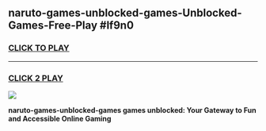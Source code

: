 
## naruto-games-unblocked-games-Unblocked-Games-Free-Play #lf9n0
<h3>
<a href="https://us.freeplayer.one?title=naruto-games-unblocked-games&ref=9M">CLICK TO PLAY</a></h3>
<hr>

<h3>
<a href="https://us.freeplayer.one?title=naruto-games-unblocked-games&ref=9M">CLICK 2 PLAY</a>
  
</h3>

<a href="https://us.freeplayer.one?title=naruto-games-unblocked-games&ref=9M"><img src="https://clearcache.store/games.png"></a>


**naruto-games-unblocked-games games unblocked: Your Gateway to Fun and Accessible Online Gaming**
